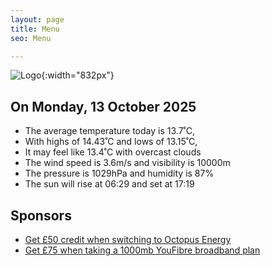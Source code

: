 ```yaml
---
layout: page
title: Menu
seo: Menu

---
```


![Logo](/images/logo.jpg){:width="832px"}

<!-- weather_marker starts -->
## On Monday, 13 October 2025

- The average temperature today is 13.7˚C,
- With highs of 14.43˚C and lows of 13.15˚C,
- It may feel like 13.4˚C with overcast clouds
- The wind speed is 3.6m/s and visibility is 10000m
- The pressure is 1029hPa and humidity is 87%
- The sun will rise at 06:29 and set at 17:19

<!-- weather_marker ends -->

## Sponsors

- [Get £50 credit when switching to Octopus Energy](https://bit.ly/3oD1nnS)
- [Get £75 when taking a 1000mb YouFibre broadband plan](https://aklam.io/91zWhU?)
